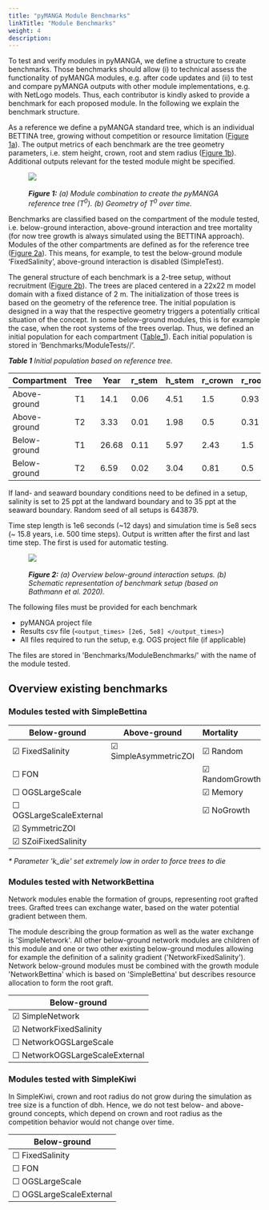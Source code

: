 ```yaml
---
title: "pyMANGA Module Benchmarks"
linkTitle: "Module Benchmarks"
weight: 4
description:
---
```


To test and verify modules in pyMANGA, we define a structure to create benchmarks. 
Those benchmarks should allow (i) to technical assess the functionality of pyMANGA modules, e.g. after code updates and (ii) to test and compare pyMANGA outputs with other module implementations, e.g. with NetLogo models.
Thus, each contributor is kindly asked to provide a benchmark for each proposed module.
In the following we explain the benchmark structure.

As a reference we define a pyMANGA standard tree, which is an individual BETTINA tree, growing without competition or resource limitation (<a href="/docs/Benchmarks/#Figure_1">Figure 1a</a>).
The output metrics of each benchmark are the tree geometry parameters, i.e. stem height, crown, root and stem radius (<a href="/docs/Benchmarks/#Figure_1">Figure 1b</a>).
Additional outputs relevant for the tested module might be specified.

<figure class="alert">
    <img id="Figure_1" src="/pictures/benchmarks/reference_tree.jpg">
    <figcaption>
        <i><br><strong>Figure 1:</strong> (a) Module combination to create the pyMANGA reference tree (T<sup>0</sup>). (b) Geometry of T<sup>0</sup> over time.</i>
    </figcaption>
</figure>

Benchmarks are classified based on the compartment of the module tested, i.e. below-ground interaction, above-ground interaction and tree mortality (for now tree growth is always simulated using the BETTINA approach). 
Modules of the other compartments are defined as for the reference tree  (<a href="/docs/Benchmarks/#Figure_2">Figure 2a</a>). 
This means, for example, to test the below-ground module ‘FixedSalinity’, above-ground interaction is disabled (SimpleTest).

The general structure of each benchmark is a 2-tree setup, without recruitment (<a href="/docs/Benchmarks/#Figure_2">Figure 2b</a>).
The trees are placed centered in a 22x22 m model domain with a fixed distance of 2 m. 
The initialization of those trees is based on the geometry of the reference tree. 
The initial population is designed in a way that the respective geometry triggers a potentially critical situation of the concept. 
In some below-ground modules, this is for example the case, when the root systems of the trees overlap.
Thus, we defined an initial population for each compartment ([Table_1](#Table_1)). 
Each initial population is stored in ‘Benchmarks/ModuleTests/<compartment>/’.

<a name="Table_1"></a> _**Table 1** Initial population based on reference tree._

| Compartment | Tree              | Year  | r_stem | h_stem | r_crown | r_root |
|--------------|-------------------|-------|--------|--------|---------|--------|
| Above-ground | T1 | 14.1  | 0.06   | 4.51   | 1.5     | 0.93   |
| Above-ground | T2 | 3.33  | 0.01   | 1.98   | 0.5     | 0.31   |
| Below-ground | T1 | 26.68 | 0.11   | 5.97   | 2.43    | 1.5    |
| Below-ground | T2 | 6.59  | 0.02   | 3.04   | 0.81    | 0.5    |


If land- and seaward boundary conditions need to be defined in a setup, salinity is set to 25 ppt at the landward boundary and to 35 ppt at the seaward boundary. 
Random seed of all setups is 643879.


Time step length is 1e6 seconds (~12 days) and simulation time is 5e8 secs (~ 15.8 years, i.e. 500 time steps).
Output is written after the first and last time step. 
The first is used for automatic testing.

<figure class="alert">
     <img id="Figure_2" src="/pictures/benchmarks/basic_setup.jpg">
     <figcaption>
        <i><br><strong>Figure 2:</strong> (a) Overview below-ground interaction setups. (b) Schematic representation of benchmark setup (based on Bathmann et al. 2020).</i>
     </figcaption>
</figure>

The following files must be provided for each benchmark
- pyMANGA project file
- Results csv file (`<output_times> [2e6, 5e8] </output_times>`)
- All files required to run the setup, e.g. OGS project file (if applicable)
 
The files are stored in 'Benchmarks/ModuleBenchmarks/' with the name of the module tested.

## Overview existing benchmarks

### Modules tested with SimpleBettina

| Below-ground | Above-ground | Mortality |
| --- | --- |:----------------------------------------------------------- |
| &#x2611; FixedSalinity            | &#x2611; SimpleAsymmetricZOI | &#x2611; Random |
| &#x2610; FON                      |               | &#x2611; RandomGrowth* |
| &#x2610; OGSLargeScale            |               | &#x2611; Memory |
| &#x2610; OGSLargeScaleExternal   |               | &#x2611; NoGrowth |
| &#x2611; SymmetricZOI             |               |  |
| &#x2611; SZoiFixedSalinity        |               |  |

_* Parameter 'k_die' set extremely low in order to force trees to die_

### Modules tested with NetworkBettina

Network modules enable the formation of groups, representing root grafted trees.
Grafted trees can exchange water, based on the water potential gradient between them.

The module describing the group formation as well as the water exchange is 'SimpleNetwork'.
All other below-ground network modules are children of this module and one or two other existing below-ground modules allowing for example the definition of a salinity gradient ('NetworkFixedSalinity').
Network below-ground modules must be combined with the growth module 'NetworkBettina' which is based on 'SimpleBettina' but describes resource allocation to form the root graft.


| Below-ground | 
| --- | 
| &#x2611; SimpleNetwork            | 
| &#x2611; NetworkFixedSalinity     | 
| &#x2610; NetworkOGSLargeScale     | 
| &#x2610; NetworkOGSLargeScaleExternal    |  


### Modules tested with SimpleKiwi

In SimpleKiwi, crown and root radius do not grow during the simulation as tree size is a function of dbh.
Hence, we do not test below- and above-ground concepts, which depend on crown and root radius as the competition behavior would not change over time.

| Below-ground | 
| --- | 
| &#x2610; FixedSalinity            |  
| &#x2610; FON                      |  
| &#x2610; OGSLargeScale            | 
| &#x2610; OGSLargeScaleExternal    |

